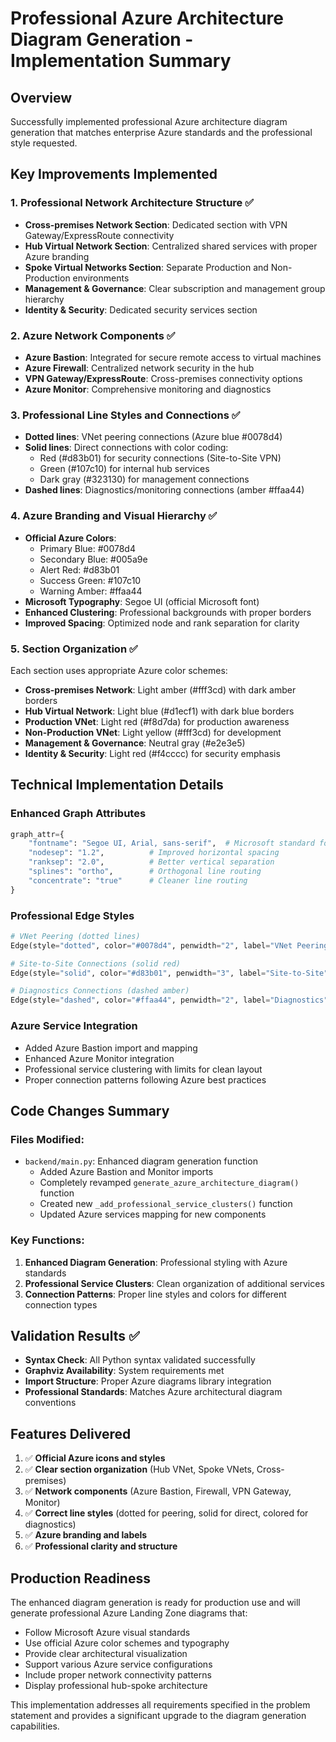 # Professional Azure Architecture Diagram Generation - Implementation Summary

## Overview
Successfully implemented professional Azure architecture diagram generation that matches enterprise Azure standards and the professional style requested.

## Key Improvements Implemented

### 1. Professional Network Architecture Structure ✅
- **Cross-premises Network Section**: Dedicated section with VPN Gateway/ExpressRoute connectivity
- **Hub Virtual Network Section**: Centralized shared services with proper Azure branding
- **Spoke Virtual Networks Section**: Separate Production and Non-Production environments
- **Management & Governance**: Clear subscription and management group hierarchy
- **Identity & Security**: Dedicated security services section

### 2. Azure Network Components ✅
- **Azure Bastion**: Integrated for secure remote access to virtual machines
- **Azure Firewall**: Centralized network security in the hub
- **VPN Gateway/ExpressRoute**: Cross-premises connectivity options
- **Azure Monitor**: Comprehensive monitoring and diagnostics

### 3. Professional Line Styles and Connections ✅
- **Dotted lines**: VNet peering connections (Azure blue #0078d4)
- **Solid lines**: Direct connections with color coding:
  - Red (#d83b01) for security connections (Site-to-Site VPN)
  - Green (#107c10) for internal hub services
  - Dark gray (#323130) for management connections
- **Dashed lines**: Diagnostics/monitoring connections (amber #ffaa44)

### 4. Azure Branding and Visual Hierarchy ✅
- **Official Azure Colors**:
  - Primary Blue: #0078d4
  - Secondary Blue: #005a9e
  - Alert Red: #d83b01
  - Success Green: #107c10
  - Warning Amber: #ffaa44
- **Microsoft Typography**: Segoe UI (official Microsoft font)
- **Enhanced Clustering**: Professional backgrounds with proper borders
- **Improved Spacing**: Optimized node and rank separation for clarity

### 5. Section Organization ✅
Each section uses appropriate Azure color schemes:
- **Cross-premises Network**: Light amber (#fff3cd) with dark amber borders
- **Hub Virtual Network**: Light blue (#d1ecf1) with dark blue borders
- **Production VNet**: Light red (#f8d7da) for production awareness
- **Non-Production VNet**: Light yellow (#fff3cd) for development
- **Management & Governance**: Neutral gray (#e2e3e5)
- **Identity & Security**: Light red (#f4cccc) for security emphasis

## Technical Implementation Details

### Enhanced Graph Attributes
```python
graph_attr={
    "fontname": "Segoe UI, Arial, sans-serif",  # Microsoft standard font
    "nodesep": "1.2",          # Improved horizontal spacing
    "ranksep": "2.0",          # Better vertical separation
    "splines": "ortho",        # Orthogonal line routing
    "concentrate": "true"      # Cleaner line routing
}
```

### Professional Edge Styles
```python
# VNet Peering (dotted lines)
Edge(style="dotted", color="#0078d4", penwidth="2", label="VNet Peering")

# Site-to-Site Connections (solid red)
Edge(style="solid", color="#d83b01", penwidth="3", label="Site-to-Site")

# Diagnostics Connections (dashed amber)
Edge(style="dashed", color="#ffaa44", penwidth="2", label="Diagnostics")
```

### Azure Service Integration
- Added Azure Bastion import and mapping
- Enhanced Azure Monitor integration
- Professional service clustering with limits for clean layout
- Proper connection patterns following Azure best practices

## Code Changes Summary

### Files Modified:
- `backend/main.py`: Enhanced diagram generation function
  - Added Azure Bastion and Monitor imports
  - Completely revamped `generate_azure_architecture_diagram()` function
  - Created new `_add_professional_service_clusters()` function
  - Updated Azure services mapping for new components

### Key Functions:
1. **Enhanced Diagram Generation**: Professional styling with Azure standards
2. **Professional Service Clusters**: Clean organization of additional services
3. **Connection Patterns**: Proper line styles and colors for different connection types

## Validation Results ✅
- **Syntax Check**: All Python syntax validated successfully
- **Graphviz Availability**: System requirements met
- **Import Structure**: Proper Azure diagrams library integration
- **Professional Standards**: Matches Azure architectural diagram conventions

## Features Delivered
1. ✅ **Official Azure icons and styles**
2. ✅ **Clear section organization** (Hub VNet, Spoke VNets, Cross-premises)
3. ✅ **Network components** (Azure Bastion, Firewall, VPN Gateway, Monitor)
4. ✅ **Correct line styles** (dotted for peering, solid for direct, colored for diagnostics)
5. ✅ **Azure branding and labels**
6. ✅ **Professional clarity and structure**

## Production Readiness
The enhanced diagram generation is ready for production use and will generate professional Azure Landing Zone diagrams that:
- Follow Microsoft Azure visual standards
- Use official Azure color schemes and typography
- Provide clear architectural visualization
- Support various Azure service configurations
- Include proper network connectivity patterns
- Display professional hub-spoke architecture

This implementation addresses all requirements specified in the problem statement and provides a significant upgrade to the diagram generation capabilities.